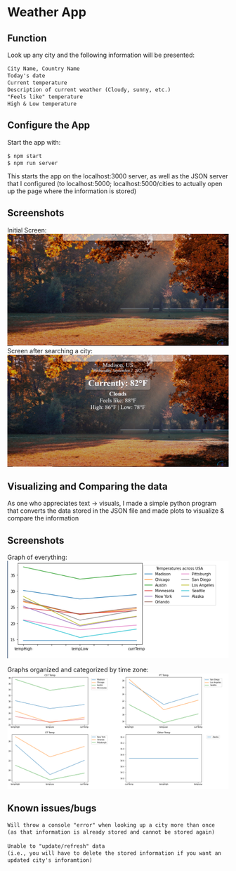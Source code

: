 # Weather App

## Function
Look up any city and the following information will be presented:
```
City Name, Country Name
Today's date
Current temperature
Description of current weather (Cloudy, sunny, etc.)
"Feels like" temperature
High & Low temperature
```

## Configure the App

Start the app with:
```
$ npm start 
$ npm run server
```
This starts the app on the localhost:3000 server, as well as the JSON server that I configured (to localhost:5000; localhost:5000/cities to actually open up the page where the information is stored) 

## Screenshots
Initial Screen:
![Initial screen](https://github.com/jyl6198/weather-app/blob/master/src/images/empty_page.png)
Screen after searching a city:
![Screen after search](https://github.com/jyl6198/weather-app/blob/master/src/images/searched_city.png)

## Visualizing and Comparing the data

As one who appreciates text -> visuals, I made a simple python program that converts the data
stored in the JSON file and made plots to visualize & compare the information 

## Screenshots
Graph of everything: <br />
![Graph of Everything](https://github.com/jyl6198/weather-app/blob/master/src/images/graph_all.png)


Graphs organized and categorized by time zone:
![Time zone graph](https://github.com/jyl6198/weather-app/blob/master/src/images/organized_graph.png)

## Known issues/bugs
```
Will throw a console "error" when looking up a city more than once 
(as that information is already stored and cannot be stored again)

Unable to "update/refresh" data 
(i.e., you will have to delete the stored information if you want an updated city's inforamtion)
